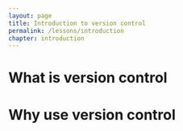 ```yaml
---
layout: page
title: Introduction to version control
permalink: /lessons/introduction
chapter: introduction
---
```


# What is version control

# Why use version control

